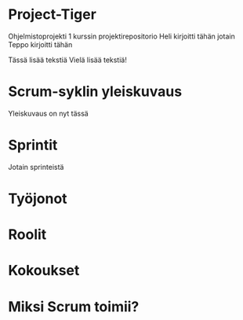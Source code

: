 # Project-Tiger
Ohjelmistoprojekti 1 kurssin projektirepositorio
Heli kirjoitti tähän jotain
Teppo kirjoitti tähän

Tässä lisää tekstiä
Vielä lisää tekstiä!

# Scrum-syklin yleiskuvaus
Yleiskuvaus on nyt tässä
# Sprintit
Jotain sprinteistä
# Työjonot
# Roolit
# Kokoukset
# Miksi Scrum toimii?